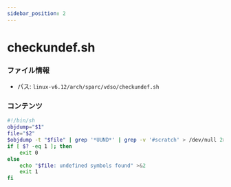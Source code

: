 ```yaml
---
sidebar_position: 2
---
```

# checkundef.sh

### ファイル情報

- パス: `linux-v6.12/arch/sparc/vdso/checkundef.sh`

### コンテンツ

```sh
#!/bin/sh
objdump="$1"
file="$2"
$objdump -t "$file" | grep '*UUND*' | grep -v '#scratch' > /dev/null 2>&1
if [ $? -eq 1 ]; then
    exit 0
else
    echo "$file: undefined symbols found" >&2
    exit 1
fi

```
